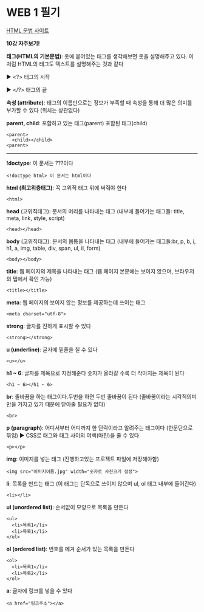 # WEB 1 필기

<a href="https://ofcourse.kr/html-course/HTML-%EC%9E%85%EB%AC%B8">HTML 문법 사이트</a>
   
**10강 자주보기!**

**태그(HTML의 기본문법)**: 옷에 붙어있는 태그를 생각해보면 옷을 설명해주고 있다. 이처럼 HTML의 태그도 텍스트를 설명해주는 것과 같다

▶️ <?> 태그의 시작

▶️ </?> 태그의 끝

**속성 (attribute)**: 태그의 이름만으로는 정보가 부족할 때 속성을 통해 더 많은 의미를 부가할 수 있다 (위치는 상관없다)

**parent, child**: 포함하고 있는 태그(parent) 포함된 태그(child)
```
<parent>
  <child></child>
<parent>
 ```

---
**!doctype**: 이 문서는 ???이다
```
<!doctype html> 이 문서는 html이다
```

**html (최고위층태그)**: 꼭 고위직 태그 위에 써줘야 한다
```
<html>
```

**head** (고위직태그): 문서의 머리를 나타내는 태그 (내부에 들어가는 태그들: title, meta, link, style, script)
```
<head></head>
```

**body** (고위직태그): 문서의 몸통을 나타내는 태그 (내부에 들어가는 태그들:br, p, b, i, h1, a, img, table, div, span, ul, il, form)
```
<body></body>
```

**title**: 웹 페이지의 제목을 나타내는 태그 (웹 페이지 본문에는 보이지 않으며, 브라우저의 탭에서 확인 가능)
```
<title></title>
```

**meta**: 웹 페이지의 보이지 않는 정보를 제공하는데 쓰이는 태그
```
<meta charset="utf-8">
```

**strong**: 글자를 진하게 표시할 수 있다
```
<strong></strong>
```

**u (underline)**: 글자에 밑줄을 칠 수 있다
```
<u></u>
```

**h1 ~ 6**: 글자를 제목으로 지정해준다 숫자가 올라갈 수록 더 작아지는 제목이 된다
```
<h1 ~ 6></h1 ~ 6>
```

**br**: 줄바꿈을 하는 태그이다.두번을 하면 두번 줄바꿈이 된다 (줄바꿈이라는 시각적의미만을 가지고 있기 때문에 닫아줄 필요가 없다)
```
<br>
```

**p (paragraph)**: 어디서부터 어디까지 한 단락이라고 알려주는 태그이다 (한문단으로 묶임) ▶️ CSS로 태그와 태그 사이의 여백(마진)을 줄 수 있다
```
<p></p>
```

**img**: 이미지를 넣는 태그 (진행하고있는 프로젝트 파일에 저장해야함)
```
<img src="이미지이름.jpg" width="숫자로 사진크기 설정">
```

**li**: 목록을 만드는 태그 (이 태그는 단독으로 쓰이지 않으며 ul, ol 태그 내부에 들어간다)
```
<li></li>
```

**ul (unordered list)**: 순서없이 모양으로 목록을 만든다
```
<ul>
  <li>목록1</li>
  <li>목록1</li>
</ul>
```

**ol (ordered list)**: 번호를 메겨 순서가 있는 목록을 만든다
```
<ol>
  <li>목록1</li>
  <li>목록2</li>
</ol>
```
**a**: 글자에 링크를 넣을 수 있다
```
<a href="링크주소"></a>
```

